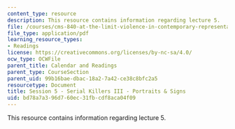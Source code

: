 ```yaml
---
content_type: resource
description: This resource contains information regarding lecture 5.
file: /courses/cms-840-at-the-limit-violence-in-contemporary-representation-fall-2013/bd78a7a396d760ec31fbcdf8aca04f09_MITCMS_840F13_Session_5.pdf
file_type: application/pdf
learning_resource_types:
- Readings
license: https://creativecommons.org/licenses/by-nc-sa/4.0/
ocw_type: OCWFile
parent_title: Calendar and Readings
parent_type: CourseSection
parent_uid: 99b16bae-dbac-18a2-7a42-ce38c8bfc2a5
resourcetype: Document
title: Session 5 - Serial Killers III - Portraits & Signs
uid: bd78a7a3-96d7-60ec-31fb-cdf8aca04f09
---
```

This resource contains information regarding lecture 5.